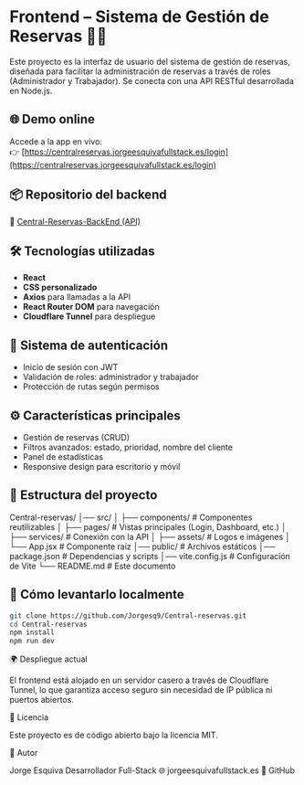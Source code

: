 # Frontend – Sistema de Gestión de Reservas 🧾📆

Este proyecto es la interfaz de usuario del sistema de gestión de reservas, diseñada para facilitar la administración de reservas a través de roles (Administrador y Trabajador). Se conecta con una API RESTful desarrollada en Node.js.

## 🌐 Demo online

Accede a la app en vivo:  
👉 [https://centralreservas.jorgeesquivafullstack.es/login](https://centralreservas.jorgeesquivafullstack.es/login)

## 📦 Repositorio del backend

🔗 [Central-Reservas-BackEnd (API)](https://github.com/Jorgesq9/Central-Reservas-BackEnd)

## 🛠 Tecnologías utilizadas

- **React**
- **CSS personalizado**
- **Axios** para llamadas a la API
- **React Router DOM** para navegación
- **Cloudflare Tunnel** para despliegue

## 🔐 Sistema de autenticación

- Inicio de sesión con JWT
- Validación de roles: administrador y trabajador
- Protección de rutas según permisos

## ⚙️ Características principales

- Gestión de reservas (CRUD)
- Filtros avanzados: estado, prioridad, nombre del cliente
- Panel de estadísticas
- Responsive design para escritorio y móvil

## 📂 Estructura del proyecto

Central-reservas/
│── src/
│ ├── components/ # Componentes reutilizables
│ ├── pages/ # Vistas principales (Login, Dashboard, etc.)
│ ├── services/ # Conexión con la API
│ ├── assets/ # Logos e imágenes
│ └── App.jsx # Componente raíz
│── public/ # Archivos estáticos
│── package.json # Dependencias y scripts
│── vite.config.js # Configuración de Vite
└── README.md # Este documento

## 🚀 Cómo levantarlo localmente

```bash
git clone https://github.com/Jorgesq9/Central-reservas.git
cd Central-reservas
npm install
npm run dev
```
🌍 Despliegue actual

El frontend está alojado en un servidor casero a través de Cloudflare Tunnel, lo que garantiza acceso seguro sin necesidad de IP pública ni puertos abiertos.

📜 Licencia

Este proyecto es de código abierto bajo la licencia MIT.

👤 Autor

Jorge Esquiva
Desarrollador Full-Stack
🌐 jorgeesquivafullstack.es
🐙 GitHub




